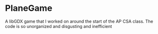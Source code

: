 # PlaneGame

A libGDX game that I worked on around the start of the AP CSA class. The code is so unorganized and disgusting and inefficient
